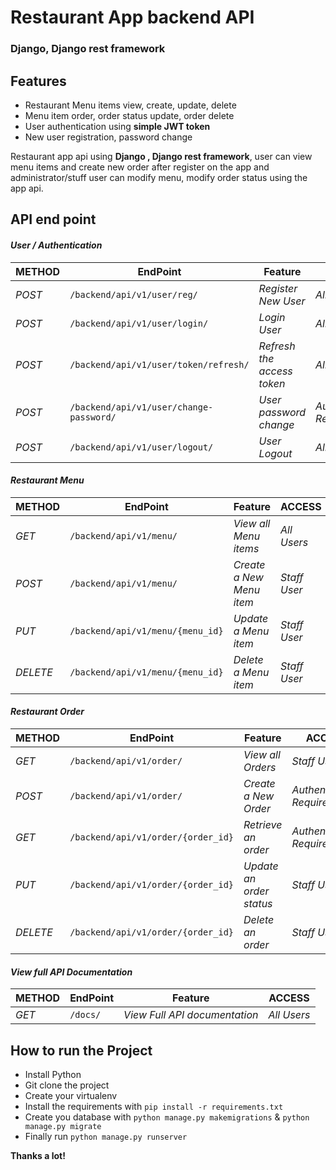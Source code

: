 # Restaurant App backend API
### Django, Django rest framework


## Features

- Restaurant Menu items view, create, update, delete
- Menu item order, order status update, order delete
- User authentication using **simple JWT token**
- New user registration, password change

Restaurant app api using **Django , Django rest framework**, user can view menu items and create new order after register on the app and administrator/stuff user can modify menu, modify order status using the app api.


## API end point

#### _User / Authentication_
| METHOD | EndPoint | Feature | ACCESS |
| ------ | ------ | ------ | ------ |
| _POST_ |  `/backend/api/v1/user/reg/` | _Register New User_ | _All Users_ |
| _POST_ |  `/backend/api/v1/user/login/` | _Login User_ | _All Users_ |
| _POST_ |  `/backend/api/v1/user/token/refresh/` | _Refresh the access token_ | _All Users_ |
| _POST_ |  `/backend/api/v1/user/change-password/` | _User password change_ | _Authentication Required_ |
| _POST_ |  `/backend/api/v1/user/logout/` | _User Logout_ | _All Users_ |

#### _Restaurant Menu_
| METHOD | EndPoint | Feature | ACCESS |
| ------ | ------ | ------ | ------ |
| _GET_ |  `/backend/api/v1/menu/` | _View all Menu items_ | _All Users_ |
| _POST_ |  `/backend/api/v1/menu/` | _Create a New Menu item_ | _Staff User_ |
| _PUT_ |  `/backend/api/v1/menu/{menu_id}` | _Update a Menu item_ | _Staff User_ |
| _DELETE_ |  `/backend/api/v1/menu/{menu_id}` | _Delete a Menu item_ | _Staff User_ |

#### _Restaurant Order_
| METHOD | EndPoint | Feature | ACCESS |
| ------ | ------ | ------ | ------ |
| _GET_ |  `/backend/api/v1/order/` | _View all Orders_ | _Staff User_ |
| _POST_ |  `/backend/api/v1/order/` | _Create a New Order_ | _Authentication Required_ |
| _GET_ |  `/backend/api/v1/order/{order_id}` | _Retrieve an order_ | _Authentication Required_   |
| _PUT_ |  `/backend/api/v1/order/{order_id}` | _Update an order status_ | _Staff User_ |
| _DELETE_ |  `/backend/api/v1/order/{order_id}` | _Delete an order_ | _Staff User_ |

#### _View full API Documentation_
| METHOD | EndPoint | Feature | ACCESS |
| ------ | ------ | ------ | ------ |
| _GET_ |  `/docs/` | _View Full API documentation_ | _All Users_ |

## How to run the Project

- Install Python
- Git clone the project
- Create your virtualenv
- Install the requirements with `pip install -r requirements.txt`
- Create you database with `python manage.py makemigrations` & `python manage.py migrate`
- Finally run ``` python manage.py runserver ```

**Thanks a lot!**
